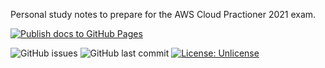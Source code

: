 Personal study notes to prepare for the AWS Cloud Practioner 2021 exam.

[![Publish docs to GitHub Pages](https://github.com/nathonfowlie/education.aws.cloudpractitioner/actions/workflows/main.yml/badge.svg)](https://github.com/nathonfowlie/education.aws.cloudpractitioner/actions/workflows/main.yml)

![GitHub issues](https://img.shields.io/github/issues-raw/nathonfowlie/education.aws.cloudpractitioner)
![GitHub last commit](https://img.shields.io/github/last-commit/nathonfowlie/education.aws.cloudpractitioner)
[![License: Unlicense](https://img.shields.io/badge/license-Unlicense-blue.svg)](http://unlicense.org/)

